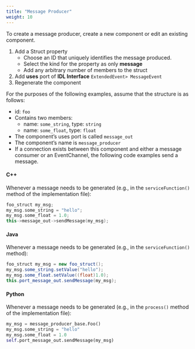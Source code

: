 ```yaml
---
title: "Message Producer"
weight: 10
---
```

To create a message producer, create a new component or edit an existing component.

1.  Add a Struct property
      - Choose an ID that uniquely identifies the message produced.
      - Select the kind for the property as only **message**
      - Add any arbitrary number of members to the struct
2.  Add **uses** port of **IDL Interface** `ExtendedEvent> MessageEvent`
3.  Regenerate the component

For the purposes of the following examples, assume that the structure is as follows:

  - id: `foo`
  - Contains two members:
      - name: `some_string`, type: `string`
      - name: `some_float`, type: `float`
  - The component’s uses port is called `message_out`
  - The component’s name is `message_producer`
  - If a connection exists between this component and either a message consumer or an EventChannel, the following code examples send a message.

#### C++

Whenever a message needs to be generated (e.g., in the `serviceFunction()` method of the implementation file):

```c++
foo_struct my_msg;
my_msg.some_string = "hello";
my_msg.some_float = 1.0;
this->message_out->sendMessage(my_msg);
```

#### Java

Whenever a message needs to be generated (e.g., in the `serviceFunction()` method):

```Java
foo_struct my_msg = new foo_struct();
my_msg.some_string.setValue("hello");
my_msg.some_float.setValue((float)1.0);
this.port_message_out.sendMessage(my_msg);
```

#### Python

Whenever a message needs to be generated (e.g., in the `process()` method of the implementation file):

```py
my_msg = message_producer_base.Foo()
my_msg.some_string = "hello"
my_msg.some_float = 1.0
self.port_message_out.sendMessage(my_msg)
```
